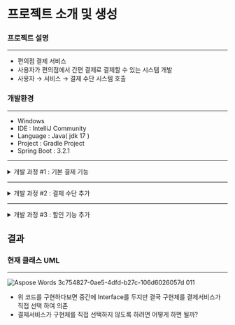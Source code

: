 # 프로젝트 소개 및 생성
### 프로젝트 설명
---

- 편의점 결제 서비스
- 사용자가 편의점에서 간편 결제로 결제할 수 있는 시스템 개발
- 사용자 → 서비스 → 결제 수단 시스템 호출

### 개발환경

---

- Windows
- IDE : IntelliJ Community
- Language : Java( jdk 17 )
- Project : Gradle Project
- Spring Boot : 3.2.1

---
<details>
<summary>개발 과정 #1 : 기본 결제 기능 </summary>

## 개발 과정  #1

### 기획자의 요구사항

---

- 편의점은 GS25, CU, 세븐일레븐 입니다.
- 결제만 되면 됩니다.

### 요구사항 분석 결과

---

- 편의점은 정확히 정해져 있으니 enum으로 관리
- 결제수단은 가장 간단한 money만 사용

### 클래스 UML

---

![image](https://github.com/dev-Seonghwan/coding-test/assets/91909986/3175a90f-0f8a-4562-bfbc-8b28ed87ddd1)


</details>

---

<details>
<summary>개발 과정 #2 : 결제 수단 추가</summary>

## 개발 과정 #2

### 기획자의 요구사항

---

- 사용자들이 카드 결제도 하고싶어합니다.
- 결제수단에 카드를 추가해주세요.

### 요구사항 분석 결과

---

- 사용자의 결제 요청에 결제수단 정보 추가 ( 머니/카드 )

<aside>
☝ 나중에 결제수단이 계속 추가되지 않을까?
→ DIP(의존성 역전 원칙)를 따라 규인터페이스를 정의하고, 각 결제수단은 해당 인터페이스를 구현하는 어댑터를 가지게 구현

</aside>

### 클래스 UML

---

![image](https://github.com/dev-Seonghwan/coding-test/assets/91909986/6c309a70-1427-4e78-8956-5fd64df754dd)
</details>

---

<details>
<summary>개발 과정 #3 : 할인 기능 추가</summary>

## 개발 과정 #3

### 기획자의 요구사항

---

- 할인 기능이 필요합니다.
- 하지만 아직 할인 정책을 정하지 못했어요.

### 요구사항 분석 결과

---

- 할인 기능이 필요하나, 지금은 정해진게 없다.

<aside>
☝ 먼저 개발에 들어가 나중에 구현체를 선택
→ OCP(개방 패쇄 원칙)를 따라 정책별 클래스를 구현

</aside>

### 클래스 UML

---
![image](https://github.com/dev-Seonghwan/coding-test/assets/91909986/2ddb89b9-00ee-4916-a25f-bec0b28b340a)

---

</details>

## 결과

### 현재 클래스 UML

---

![Aspose Words 3c754827-0ae5-4dfd-b27c-106d6026057d 011](https://github.com/dev-Seonghwan/convpay/assets/91909986/fb17ab51-26cb-4474-be9e-bab16c2ff234)


- 위 코드를 구현하다보면 중간에 Interface를 두지만 결국 구현체를 결제서비스가 직접 선택
하여 의존
- 결제서비스가 구현체를 직접 선택하지 않도록 하려면 어떻게 하면 될까?



